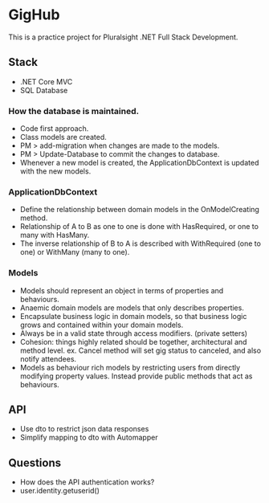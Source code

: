 # GigHub
This is a practice project for Pluralsight .NET Full Stack Development.

## Stack
- .NET Core MVC
- SQL Database

### How the database is maintained.
- Code first approach.
- Class models are created.
- PM > add-migration when changes are made to the models. 
- PM > Update-Database to commit the changes to database.
- Whenever a new model is created, the ApplicationDbContext is updated with the new models.

### ApplicationDbContext
- Define the relationship between domain models in the OnModelCreating method.
- Relationship of A to B as one to one is done with HasRequired, or one to many with HasMany.
- The inverse relationship of B to A is described with WithRequired (one to one) or WithMany (many to one).

### Models
- Models should represent an object in terms of properties and behaviours.
- Anaemic domain models are models that only describes properties. 
- Encapsulate business logic in domain models, so that business logic grows and contained within your domain models.
- Always be in a valid state through access modifiers. (private setters)
- Cohesion: things highly related should be together, architectural and method level. ex. Cancel method will set gig status to canceled, and also notify attendees.
- Models as behaviour rich models by restricting users from directly modifying property values. Instead provide public methods that act as behaviours.

## API
- Use dto to restrict json data responses
- Simplify mapping to dto with Automapper

## Questions
- How does the API authentication works?
- user.identity.getuserid()